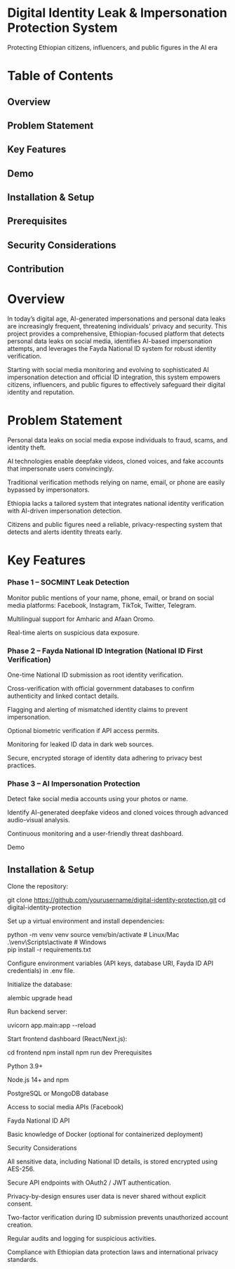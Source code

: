 # Digital Identity Leak & Impersonation Protection System

Protecting Ethiopian citizens, influencers, and public figures in the AI era

# Table of Contents

## Overview

## Problem Statement

## Key Features

## Demo

## Installation & Setup

## Prerequisites

## Security Considerations

## Contribution

# Overview

In today’s digital age, AI-generated impersonations and personal data leaks are increasingly frequent, threatening individuals' privacy and security. This project provides a comprehensive, Ethiopian-focused platform that detects personal data leaks on social media, identifies AI-based impersonation attempts, and leverages the Fayda National ID system for robust identity verification.

Starting with social media monitoring and evolving to sophisticated AI impersonation detection and official ID integration, this system empowers citizens, influencers, and public figures to effectively safeguard their digital identity and reputation.

# Problem Statement

Personal data leaks on social media expose individuals to fraud, scams, and identity theft.

AI technologies enable deepfake videos, cloned voices, and fake accounts that impersonate users convincingly.

Traditional verification methods relying on name, email, or phone are easily bypassed by impersonators.

Ethiopia lacks a tailored system that integrates national identity verification with AI-driven impersonation detection.

Citizens and public figures need a reliable, privacy-respecting system that detects and alerts identity threats early.

# Key Features
### Phase 1 – SOCMINT Leak Detection

Monitor public mentions of your name, phone, email, or brand on social media platforms: Facebook, Instagram, TikTok, Twitter, Telegram.

Multilingual support for Amharic and Afaan Oromo.

Real-time alerts on suspicious data exposure.

### Phase 2 – Fayda National ID Integration (National ID First Verification)

One-time National ID submission as root identity verification.

Cross-verification with official government databases to confirm authenticity and linked contact details.

Flagging and alerting of mismatched identity claims to prevent impersonation.

Optional biometric verification if API access permits.

Monitoring for leaked ID data in dark web sources.

Secure, encrypted storage of identity data adhering to privacy best practices.

### Phase 3 – AI Impersonation Protection

Detect fake social media accounts using your photos or name.

Identify AI-generated deepfake videos and cloned voices through advanced audio-visual analysis.

Continuous monitoring and a user-friendly threat dashboard.

Demo



## Installation & Setup

Clone the repository:

git clone https://github.com/yourusername/digital-identity-protection.git
cd digital-identity-protection

Set up a virtual environment and install dependencies:

python -m venv venv
source venv/bin/activate  # Linux/Mac  
.\venv\Scripts\activate   # Windows  
pip install -r requirements.txt

Configure environment variables (API keys, database URI, Fayda ID API credentials) in .env file.

Initialize the database:

alembic upgrade head

Run backend server:

uvicorn app.main:app --reload

Start frontend dashboard (React/Next.js):

cd frontend
npm install
npm run dev
Prerequisites

Python 3.9+

Node.js 14+ and npm

PostgreSQL or MongoDB database

Access to social media APIs (Facebook)

Fayda National ID API

Basic knowledge of Docker (optional for containerized deployment)

Security Considerations

All sensitive data, including National ID details, is stored encrypted using AES-256.

Secure API endpoints with OAuth2 / JWT authentication.

Privacy-by-design ensures user data is never shared without explicit consent.

Two-factor verification during ID submission prevents unauthorized account creation.

Regular audits and logging for suspicious activities.

Compliance with Ethiopian data protection laws and international privacy standards.

